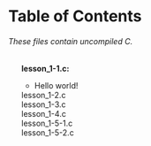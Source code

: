 <h1>Table of Contents</h1>
<h6><i>These files contain uncompiled C.</i></h6>
<ul style="list-style-type: none;">
  <li><b>lesson_1-1.c:</b></li>
    <ul>
      <li>Hello world!</li>
    </ul>
  <li>lesson_1-2.c</li>
  <li>lesson_1-3.c</li>
  <li>lesson_1-4.c</li>
  <li>lesson_1-5-1.c</li>
  <li>lesson_1-5-2.c</li>
</ul>

